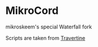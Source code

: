 # MikroCord

mikroskeem's special Waterfall fork

Scripts are taken from [Travertine](https://github.com/PaperMC/Travertine)

